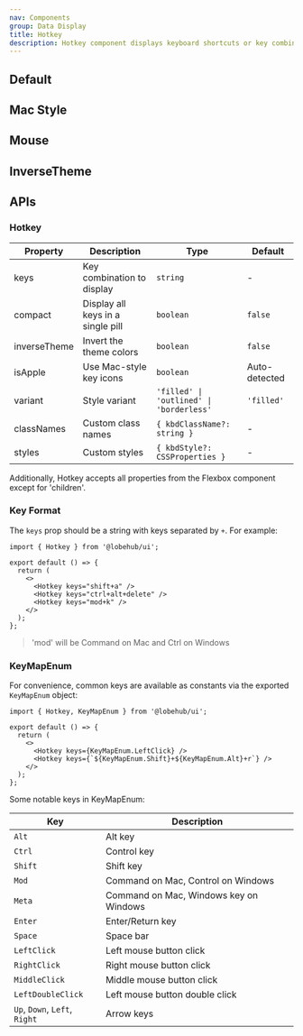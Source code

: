```yaml
---
nav: Components
group: Data Display
title: Hotkey
description: Hotkey component displays keyboard shortcuts or key combinations in a visually appealing way, supporting both standard and Mac keyboard styles with various visual options.
---
```


## Default

<code src="./demos/index.tsx" nopadding></code>

## Mac Style

<code src="./demos/MacStyle.tsx" nopadding></code>

## Mouse

<code src="./demos/Mouse.tsx" center></code>

## InverseTheme

<code src="./demos/InverseTheme.tsx" center></code>

## APIs

### Hotkey

| Property     | Description                       | Type                                     | Default       |
| ------------ | --------------------------------- | ---------------------------------------- | ------------- |
| keys         | Key combination to display        | `string`                                 | -             |
| compact      | Display all keys in a single pill | `boolean`                                | `false`       |
| inverseTheme | Invert the theme colors           | `boolean`                                | `false`       |
| isApple      | Use Mac-style key icons           | `boolean`                                | Auto-detected |
| variant      | Style variant                     | `'filled' \| 'outlined' \| 'borderless'` | `'filled'`    |
| classNames   | Custom class names                | `{ kbdClassName?: string }`              | -             |
| styles       | Custom styles                     | `{ kbdStyle?: CSSProperties }`           | -             |

Additionally, Hotkey accepts all properties from the Flexbox component except for 'children'.

### Key Format

The `keys` prop should be a string with keys separated by `+`. For example:

```tsx
import { Hotkey } from '@lobehub/ui';

export default () => {
  return (
    <>
      <Hotkey keys="shift+a" />
      <Hotkey keys="ctrl+alt+delete" />
      <Hotkey keys="mod+k" />
    </>
  );
};
```

> 'mod' will be Command on Mac and Ctrl on Windows

### KeyMapEnum

For convenience, common keys are available as constants via the exported `KeyMapEnum` object:

```tsx
import { Hotkey, KeyMapEnum } from '@lobehub/ui';

export default () => {
  return (
    <>
      <Hotkey keys={KeyMapEnum.LeftClick} />
      <Hotkey keys={`${KeyMapEnum.Shift}+${KeyMapEnum.Alt}+r`} />
    </>
  );
};
```

Some notable keys in KeyMapEnum:

| Key                           | Description                            |
| ----------------------------- | -------------------------------------- |
| `Alt`                         | Alt key                                |
| `Ctrl`                        | Control key                            |
| `Shift`                       | Shift key                              |
| `Mod`                         | Command on Mac, Control on Windows     |
| `Meta`                        | Command on Mac, Windows key on Windows |
| `Enter`                       | Enter/Return key                       |
| `Space`                       | Space bar                              |
| `LeftClick`                   | Left mouse button click                |
| `RightClick`                  | Right mouse button click               |
| `MiddleClick`                 | Middle mouse button click              |
| `LeftDoubleClick`             | Left mouse button double click         |
| `Up`, `Down`, `Left`, `Right` | Arrow keys                             |
